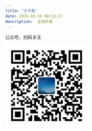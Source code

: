 ```yaml
---
title: "关于我"
date: 2015-03-10 00:13:27
description:  全栈开发
--- 
```

 

公众号，扫码关注

![扫码关注](qrcode_for_weixin.jpg)


